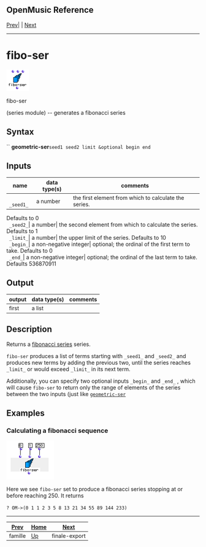 OpenMusic Reference  
---  
[Prev](famille)| | [Next](finale-export)  
  
* * *

# fibo-ser

![](figures/functions/series/fibo-ser.png)

  
  
fibo-ser  
  
(series module) \-- generates a fibonacci series  

## Syntax

`` **geometric-ser**` seed1 seed2 limit &optional begin end `

## Inputs

name| data type(s)| comments  
---|---|---  
` _seed1_`|  a number| the first element from which to calculate the series.
Defaults to 0  
` _seed2_`|  a number| the second element from which to calculate the series.
Defaults to 1  
` _limit_`|  a number| the upper limit of the series. Defaults to 10  
` _begin_`|  a non-negative integer| optional; the ordinal of the first term
to take. Defaults to 0  
` _end_`|  a non-negative integer| optional; the ordinal of the last term to
take. Defaults 536870911  
  
## Output

output| data type(s)| comments  
---|---|---  
first| a list|  
  
## Description

Returns a [fibonacci series](glossary#FIBONACCI-SERIES) series.

`fibo-ser` produces a list of terms starting with `_seed1_` and `_seed2_` and
produces new terms by adding the previous two, until the series reaches
`_limit_` or would exceed `_limit_` in its next term.

Additionally, you can specify two optional inputs `_begin_` and `_end_` ,
which will cause `fibo-ser` to return only the range of elements of the series
between the two inputs (just like [`geometric-ser`](geometric-ser)

## Examples

### Calculating a fibonacci sequence

![](figures/functions/series/fibo-serEX1.png)

Here we see `fibo-ser` set to produce a fibonacci series stopping at or before
reaching 250. It returns

`? OM->(0 1 1 2 3 5 8 13 21 34 55 89 144 233)`

* * *

[Prev](famille)| [Home](index)| [Next](finale-export)  
---|---|---  
famille| [Up](funcref.main)| finale-export

